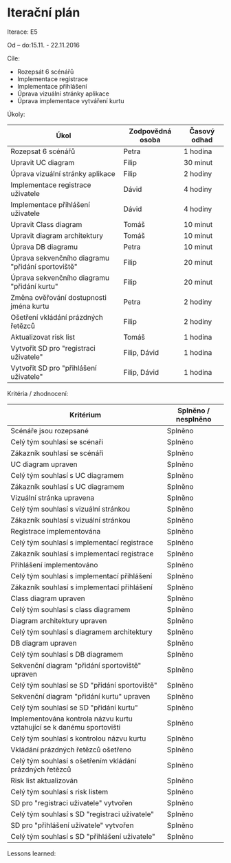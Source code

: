 <h1>Iterační plán</h1>
Iterace:  E5

Od – do:15.11. - 22.11.2016


Cíle:
- Rozepsát 6 scénářů
- Implementace registrace
- Implementace přihlášení
- Úprava vizuální stránky aplikace
- Úprava implementace vytváření kurtu

Úkoly:

|Úkol|	Zodpovědná osoba|	Časový odhad|
|---|---|---|
|Rozepsat 6 scénářů|Petra|1 hodina|
|Upravit UC diagram|Filip|30 minut|
|Úprava vizuální stránky aplikace|Filip|2 hodiny|
|Implementace registrace uživatele|Dávid| 4 hodiny|
|Implementace přihlášení uživatele|Dávid| 4 hodiny|
|Upravit Class diagram|Tomáš|10 minut|
|Upravit diagram architektury|Tomáš|10 minut|
|Úprava DB diagramu|Petra|10 minut|
|Úprava sekvenčního diagramu "přidání sportoviště"|Filip|20 minut|
|Úprava sekvenčního diagramu "přidání kurtu"|Filip|20 minut|
|Změna ověřování dostupnosti jména kurtu|Petra|2 hodiny|
|Ošetření vkládání prázdných řetězců|Filip|2 hodiny|
|Aktualizovat risk list|Tomáš|1 hodina|
|Vytvořit SD pro "registraci uživatele"|Filip, Dávid|1 hodina|
|Vytvořit SD pro "přihlášení uživatele"|Filip, Dávid|1 hodina|


Kritéria / zhodnocení:

|Kritérium	|Splněno / nesplněno|
|---|---|
|Scénáře jsou rozepsané|Splněno|
|Celý tým souhlasí se scénaři|Splněno|
|Zákazník souhlasí se scénáři|Splněno|
|UC diagram upraven|Splněno|
|Celý tým souhlasí s UC diagramem|Splněno|
|Zákazník souhlasí s UC diagramem|Splněno|
|Vizuální stránka upravena|Splněno|
|Celý tým souhlasí s vizuální stránkou|Splněno|
|Zákazník souhlasí s vizuální stránkou|Splněno|
|Registrace implementována|Splněno|
|Celý tým souhlasí s implementací registrace|Splněno|
|Zákazník souhlasí s implementací registrace|Splněno|
|Přihlášení implementováno|Splněno|
|Celý tým souhlasí s implementací přihlášení|Splněno|
|Zákazník souhlasí s implementací přihlášení|Splněno|
|Class diagram upraven|Splněno|
|Celý tým souhlasí s class diagramem|Splněno|
|Diagram architektury upraven|Splněno|
|Celý tým souhlasí s diagramem architektury|Splněno|
|DB diagram upraven|Splněno|
|Celý tým souhlasí s DB diagramem|Splněno|
|Sekvenční diagram "přidání sportoviště" upraven|Splněno|
|Celý tým souhlasí se SD "přidání sportoviště"|Splněno|
|Sekvenční diagram "přidání kurtu" upraven|Splněno|
|Celý tým souhlasí se SD "přidání kurtu"|Splněno|
|Implementována kontrola názvu kurtu vztahující se k danému sportovišti|Splněno|
|Celý tým souhlasí s kontrolou názvu kurtu|Splněno|
|Vkládání prázdných řetězců ošetřeno|Splněno|
|Celý tým souhlasí s ošetřením vkládání prázdných řetězců|Splněno|
|Risk list aktualizován|Splněno|
|Celý tým souhlasí s risk listem|Splněno|
|SD pro "registraci uživatele" vytvořen|Splněno|
|Celý tým souhlasí s SD "registraci uživatele"|Splněno|
|SD pro "přihlášení uživatele" vytvořen|Splněno|
|Celý tým souhlasí s SD "přihlášení uživatele"|Splněno|



Lessons learned:
